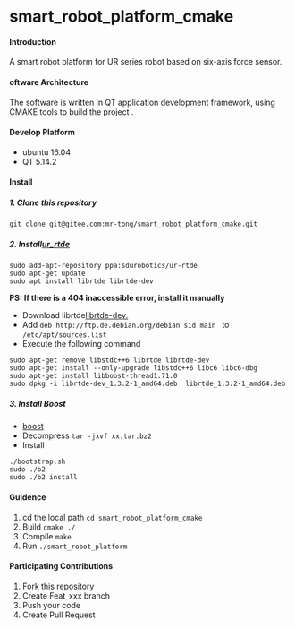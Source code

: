 # smart_robot_platform_cmake

#### Introduction
A smart robot platform for UR series robot based on six-axis force sensor.

#### oftware Architecture 
The software is written in QT application development framework, using CMAKE tools to build the project .

#### Develop Platform
- ubuntu 16.04
- QT 5.14.2


#### Install

##### 1.  Clone this repository
`git clone git@gitee.com:mr-tong/smart_robot_platform_cmake.git`
##### 2.  Install[ur_rtde](https://gitlab.com/sdurobotics/ur_rtde)

```
sudo add-apt-repository ppa:sdurobotics/ur-rtde
sudo apt-get update
sudo apt install librtde librtde-dev
```
 **PS: If there is a 404 inaccessible error, install it manually**
- Download librtde[librtde-dev.](http://ppa.launchpad.net/sdurobotics/ur-rtde/ubuntu/pool/main/u/ur-rtde/)   
- Add `deb http://ftp.de.debian.org/debian sid main ` to `/etc/apt/sources.list`
- Execute the following command
```
sudo apt-get remove libstdc++6 librtde librtde-dev
sudo apt-get install --only-upgrade libstdc++6 libc6 libc6-dbg
sudo apt-get install libboost-thread1.71.0
sudo dpkg -i librtde-dev_1.3.2-1_amd64.deb  librtde_1.3.2-1_amd64.deb
```
##### 3.  Install Boost
- [boost](https://www.boost.org/)
- Decompress
`tar -jxvf xx.tar.bz2`
- Install
```
./bootstrap.sh
sudo ./b2
sudo ./b2 install
```
#### Guidence

1.  cd the local path
`cd smart_robot_platform_cmake`
1.  Build
`cmake ./`
1.  Compile
`make`
1.  Run
`./smart_robot_platform`

#### Participating Contributions 

1.  Fork this repository
2.  Create Feat_xxx branch
3.  Push your code
4.  Create Pull Request
